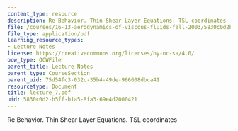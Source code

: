 ```yaml
---
content_type: resource
description: Re Behavior. Thin Shear Layer Equations. TSL coordinates
file: /courses/16-13-aerodynamics-of-viscous-fluids-fall-2003/5830c0d2b5ffb1a58fa369e4d2000421_lecture_7.pdf
file_type: application/pdf
learning_resource_types:
- Lecture Notes
license: https://creativecommons.org/licenses/by-nc-sa/4.0/
ocw_type: OCWFile
parent_title: Lecture Notes
parent_type: CourseSection
parent_uid: 75d54fc3-032c-35b4-49de-966608dbca41
resourcetype: Document
title: lecture_7.pdf
uid: 5830c0d2-b5ff-b1a5-8fa3-69e4d2000421
---
```

Re Behavior. Thin Shear Layer Equations. TSL coordinates